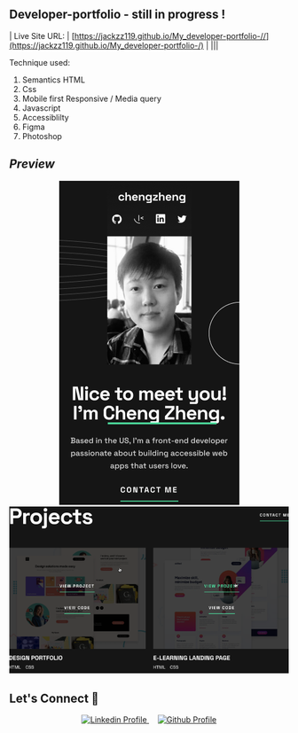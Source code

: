## Developer-portfolio - still in progress !

  | Live Site URL: | [https://jackzz119.github.io/My_developer-portfolio-//](https://jackzz119.github.io/My_developer-portfolio-/) |
  ||| 

Technique used:
1. Semantics HTML
2. Css
3. Mobile first Responsive / Media query
4. Javascript
5. Accessiblilty
6. Figma
7. Photoshop

## *Preview*

<div align='center'>
<img src='./assets/screencapture.PNG' alt='Sunnyside Agency Landing Page solution preview image'>
</div>

<div align='center'>
<img src='./assets/active_design.PNG' alt='Sunnyside Agency Landing Page solution preview image'>
</div>

## **Let's Connect 👋**

<div align=center>

  <a href="https://www.linkedin.com/in/cheng-zheng-7ab763279/" >
    <img src="https://img.shields.io/badge/linkedin%20Profile-%2300acee.svg?color=405DE6&style=for-the-badge&logo=linkedin&logoColor=white" alt="Linkedin Profile">
  </a>&nbsp;&nbsp;&nbsp;

  <!-- <a href="https://www.frontendmentor.io/profile/jackzz119" >
    <img src="https://img.shields.io/badge/FEM%20Profile-f8f9f8?style=for-the-badge&logo=Frontend-Mentor&logoColor=black" alt="Frontend-Mentor Profile">
  </a> &nbsp;&nbsp;&nbsp; -->

  <a href="https://www.github.com/jackzz119/" >
    <img src="https://img.shields.io/badge/Github%20Profile-131313?style=for-the-badge&logo=github&logoColor=white" alt="Github Profile">
  </a>

</div>

<br>